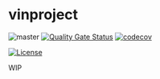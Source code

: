 # vinproject

![master](https://github.com/Sydher/vinproject/workflows/build/badge.svg?branch=master)
[![Quality Gate Status](https://sonarcloud.io/api/project_badges/measure?project=Sydher_vinproject&metric=alert_status)](https://sonarcloud.io/dashboard?id=Sydher_vinproject)
[![codecov](https://codecov.io/gh/Sydher/vinproject/branch/master/graph/badge.svg)](https://codecov.io/gh/Sydher/vinproject)

[![License](https://i.creativecommons.org/l/by-nc-nd/4.0/80x15.png)](http://creativecommons.org/licenses/by-nc-nd/4.0/)

WIP
